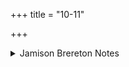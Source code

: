 +++
title = "10-11"

+++

<details><summary>Jamison Brereton Notes</summary>

On these verses as possible explanatory additions to the Emuṣa version given earlier in the hymn, see published introduction.
</details>
